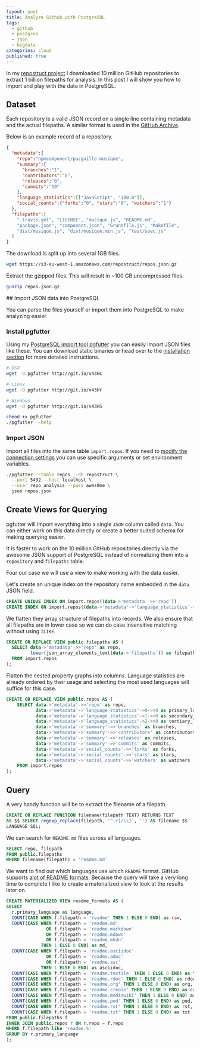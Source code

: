 ```yaml
---
layout: post
title: Analyze Github with PostgreSQL
tags:
  - github
  - postgres
  - json
  - bigdata
categories: cloud
published: true
---
```


In my [repostruct project](https://github.com/lukasmartinelli/repostruct)
I downloaded 10 million GitHub repositories to extract 1 billion filepaths
for analysis.
In this post I will show you how to import and play with the data in PostgreSQL.

## Dataset

Each repository is a valid JSON record on a single line containing metadata and
the actual filepaths.
A similar format is used in the [GitHub Archive](https://www.githubarchive.org/).

Below is an example record of a repository.

```json
{
  "metadata":{
    "repo":"npmcomponent/pazguille-musique",
    "summary":{
      "branches":"1",
      "contributors":"0",
      "releases":"0",
      "commits":"19"
    },
    "language_statistics":[["JavaScript", "100.0"]],
    "social_counts":{"forks":"0", "stars":"0", "watchers":"1"}
  },
  "filepaths":[
    ".travis.yml", "LICENSE", "musique.js", "README.md",
    "package.json", "component.json", "Gruntfile.js", "Makefile",
    "dist/musique.js", "dist/musique.min.js", "test/spec.js"
  ]
}
```

The download is split up into several 1GB files.

```bash
wget https://s3-eu-west-1.amazonaws.com/repostruct/repos.json.gz
```

Extract the gzipped files. This will result in ~100 GB uncompressed files.

```bash
gunzip repos.json.gz
```

## Import JSON data into PostgreSQL

You can parse the files yourself or import them into PostgreSQL to make analyzing easier.

### Install pgfutter

Using my [PostgreSQL import tool pgfutter](https://github.com/lukasmartinelli/pgfutter) you can easily import JSON files like these.
You can download static binaries or head over to the [installation section](https://github.com/lukasmartinelli/pgfutter#install) for more detailed instructions.

```bash
# OSX
wget -O pgfutter http://git.io/v43HL

# Linux
wget -O pgfutter http://git.io/v43Hr

# Windows
wget -O pgfutter http://git.io/v43HS

chmod +x pgfutter
./pgfutter --help
```



### Import JSON

Import all files into the same table `import.repos`.
If you need to [modify the connection settings](https://github.com/lukasmartinelli/pgfutter#database-connection)
you can use specific arguments or set environment variables.

```bash
./pgfutter --table repos --db repostruct \
  --port 5432 --host localhost \
  --user repo_analysis --pass awes0me \
  json repos.json
```

## Create Views for Querying

pgfutter will import everything into a single `JSON` column called `data`.
You can either work on this data directly or create a better suited schema
for making querying easier.

It is faster to work on the 10 million GitHub repositories directly via
the awesome JSON support of PostgreSQL instead of normalizing them into a
`repository` and `filepaths` table.

Four our case we will use a view to make working with the data easier.

Let's create an unique index on the repository name embedded in the `data` JSON field.

```sql
CREATE UNIQUE INDEX ON import.repos((data->'metadata'->>'repo'))
CREATE INDEX ON import.repos((data->'metadata'->'language_statistics'->0->>0))
```

We flatten they array structure of filepaths into records.
We also ensure that all filepaths are in lower case so we can do case
insensitive matching without using `ILIKE`.

```sql
CREATE OR REPLACE VIEW public.filepaths AS (
  SELECT data->'metadata'->>'repo' as repo,
         lower(json_array_elements_text(data->'filepaths')) as filepath
  FROM import.repos
);
```

Flatten the nested property graphs into columns.
Language statistics are already ordered by their usage and selecting
the most used languages will suffice for this case.

```sql
CREATE OR REPLACE VIEW public.repos AS (
    SELECT data->'metadata'->>'repo' as repo,
           data->'metadata'->'language_statistics'->0->>0 as primary_language,
           data->'metadata'->'language_statistics'->1->>0 as secondary_language,
           data->'metadata'->'language_statistics'->2->>0 as tertiary_language,
           data->'metadata'->'summary'->>'branches' as branches,
           data->'metadata'->'summary'->>'contributors' as contributors,
           data->'metadata'->'summary'->>'releases' as releases,
           data->'metadata'->'summary'->>'commits' as commits,
           data->'metadata'->'social_counts'->>'forks' as forks,
           data->'metadata'->'social_counts'->>'stars' as stars,
           data->'metadata'->'social_counts'->>'watchers' as watchers
    FROM import.repos
);
```

## Query

A very handy function will be to extract the filename of a filepath.

```sql
CREATE OR REPLACE FUNCTION filename(filepath TEXT) RETURNS TEXT
AS $$ SELECT regexp_replace(filepath, '^.+[/\\]', '') AS filename $$
LANGUAGE SQL;
```

We can search for `README.md` files across all languages.

```sql
SELECT repo, filepath
FROM public.filepaths
WHERE filename(filepath) = 'readme.md'
```

We want to find out which languages use which `README` format.
GitHub supports [alot of README formats](https://github.com/github/markup).
Because the query will take a very long time to complete I like
to create a materialized view to look at the results later on.

```sql
CREATE MATERIALIZED VIEW readme_formats AS (
SELECT
  r.primary_language as language,
  COUNT(CASE WHEN f.filepath = 'readme' THEN 1 ELSE 0 END) as raw,
  COUNT(CASE WHEN f.filepath = 'readme.md'
               OR f.filepath = 'readme.markdown'
               OR f.filepath = 'readme.mdown'
               OR f.filepath = 'readme.mkdn'
             THEN 1 ELSE 0 END) as md,
  COUNT(CASE WHEN f.filepath = 'readme.asciidoc'
               OR f.filepath = 'readme.adoc'
               OR f.filepath = 'readme.asc'
             THEN 1 ELSE 0 END) as asciidoc,
  COUNT(CASE WHEN f.filepath = 'readme.textile' THEN 1 ELSE 0 END) as textile,
  COUNT(CASE WHEN f.filepath = 'readme.rdoc' THEN 1 ELSE 0 END) as rdoc,
  COUNT(CASE WHEN f.filepath = 'readme.org' THEN 1 ELSE 0 END) as org,
  COUNT(CASE WHEN f.filepath = 'readme.creole' THEN 1 ELSE 0 END) as creole,
  COUNT(CASE WHEN f.filepath = 'readme.mediawiki' THEN 1 ELSE 0 END) as mediawiki,
  COUNT(CASE WHEN f.filepath = 'readme.pod' THEN 1 ELSE 0 END) as pod,
  COUNT(CASE WHEN f.filepath = 'readme.rst' THEN 1 ELSE 0 END) as rst,
  COUNT(CASE WHEN f.filepath = 'readme.txt' THEN 1 ELSE 0 END) as txt
FROM public.filepaths f
INNER JOIN public.repos r ON r.repo = f.repo
WHERE f.filepath like 'readme.%'
GROUP BY r.primary_language
);
```

